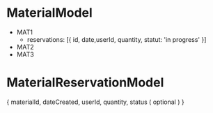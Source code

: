 # MaterialModel
- MAT1
    -   reservations: [{ id, date,userId, quantity, statut: 'in progress' }]
- MAT2 
- MAT3

# MaterialReservationModel
{
    materialId,
    dateCreated,
    userId,
    quantity,
    status ( optional )
}
